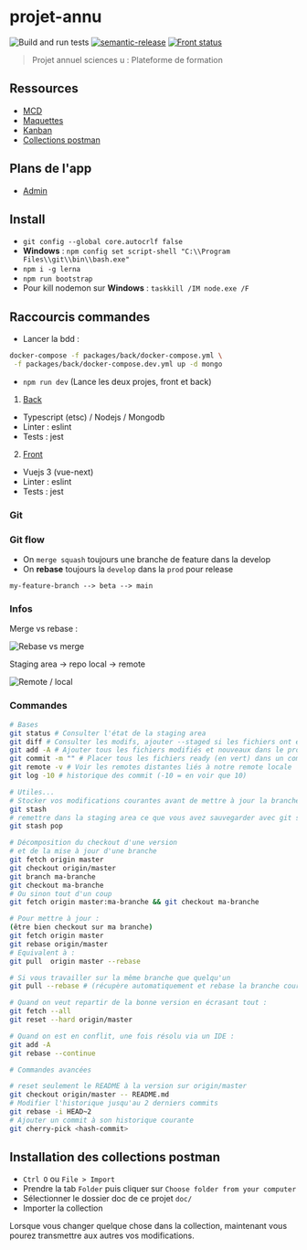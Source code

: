 # projet-annu

![Build and run tests](https://github.com/esgi-lyon/projet-annu/workflows/Build%20and%20run%20tests/badge.svg)
[![semantic-release](https://img.shields.io/badge/%20%20%F0%9F%93%A6%F0%9F%9A%80-semantic--release-e10079.svg)](https://github.com/semantic-release/semantic-release)
[![Front status](https://api.netlify.com/api/v1/badges/f251d907-2751-49cc-a9ba-bb8ad0a9eeef/deploy-status)](https://app.netlify.com/sites/projet-annu-front/deploys)

> Projet annuel sciences u : Plateforme de formation

## Ressources

- [MCD](https://excalidraw.com/#room=5dbc1a6afa3847a2d702,gJ_FV9rbrkXtNkonjfPaDA )
- [Maquettes](/doc/maquettes/maquettes.pdf)
- [Kanban](https://github.com/esgi-lyon/projet-annu/projects/1)
- [Collections postman](/doc/Node.postman_collection.json)

## Plans de l'app

- [Admin](https://www.gloomaps.com/GCi2p49q2z)

## Install

- `git config --global core.autocrlf false`
- **Windows** : `npm config set script-shell "C:\\Program Files\\git\\bin\\bash.exe"`
- `npm i -g lerna`
- `npm run bootstrap`
- Pour kill nodemon sur **Windows** : `taskkill /IM node.exe /F`

## Raccourcis commandes

- Lancer la bdd :

```bash
docker-compose -f packages/back/docker-compose.yml \
 -f packages/back/docker-compose.dev.yml up -d mongo
```

- `npm run dev` (Lance les deux projes, front et back)

1. [Back](packages/back/)

- Typescript (etsc) / Nodejs / Mongodb
- Linter : eslint
- Tests : jest

2. [Front](packages/front/)

- Vuejs 3 (vue-next)
- Linter : eslint
- Tests : jest

### Git

### Git flow

- On `merge squash` toujours une branche de feature dans la develop
- On **rebase** toujours la `develop` dans la `prod` pour release

`my-feature-branch --> beta --> main`

### Infos

Merge vs rebase :

![Rebase vs merge](http://cdn.differencebetween.net/wp-content/uploads/2018/11/Difference-Between-Git-Rebase-and-Merge-.png)

Staging area &rarr; repo local &rarr; remote

![Remote / local](https://support.nesi.org.nz/hc/article_attachments/360004194235/Git_Diagram.svg)

### Commandes

```sh
# Bases
git status # Consulter l'état de la staging area
git diff # Consulter les modifs, ajouter --staged si les fichiers ont étés git add
git add -A # Ajouter tous les fichiers modifiés et nouveaux dans le prochaint commit
git commit -m "" # Placer tous les fichiers ready (en vert) dans un commit
git remote -v # Voir les remotes distantes liés à notre remote locale
git log -10 # historique des commit (-10 = en voir que 10)

# Utiles...
# Stocker vos modifications courantes avant de mettre à jour la branche
git stash
# remettre dans la staging area ce que vous avez sauvegarder avec git stash
git stash pop

# Décomposition du checkout d'une version
# et de la mise à jour d'une branche
git fetch origin master
git checkout origin/master
git branch ma-branche
git checkout ma-branche
# Ou sinon tout d'un coup
git fetch origin master:ma-branche && git checkout ma-branche

# Pour mettre à jour :
(être bien checkout sur ma branche)
git fetch origin master
git rebase origin/master
# Equivalent à :
git pull  origin master --rebase

# Si vous travailler sur la même branche que quelqu'un
git pull --rebase # (récupère automatiquement et rebase la branche courrante)

# Quand on veut repartir de la bonne version en écrasant tout :
git fetch --all
git reset --hard origin/master

# Quand on est en conflit, une fois résolu via un IDE :
git add -A
git rebase --continue

# Commandes avancées

# reset seulement le README à la version sur origin/master
git checkout origin/master -- README.md
# Modifier l'historique jusqu'au 2 derniers commits
git rebase -i HEAD~2
# Ajouter un commit à son historique courante
git cherry-pick <hash-commit>

```

## Installation des collections postman

- `Ctrl O` ou `File > Import`
- Prendre la tab `Folder` puis cliquer sur `Choose folder from your computer`
- Sélectionner le dossier doc de ce projet `doc/`
- Importer la collection

Lorsque vous changer quelque chose dans la collection, maintenant vous pourez transmettre aux autres vos modifications.
